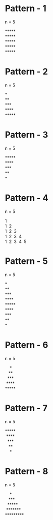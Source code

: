 # Pattern - 1

n = 5</br>

\*\*\*\*\*</br>
\*\*\*\*\*</br>
\*\*\*\*\*</br>
\*\*\*\*\*</br>
\*\*\*\*\*

# Pattern - 2

n = 5</br>

\*</br>
\*\*</br>
\*\*\*</br>
\*\*\*\*</br>
\*\*\*\*\*</br>

# Pattern - 3

n = 5</br>

\*\*\*\*\*</br>
\*\*\*\*</br>
\*\*\*</br>
\*\*</br> \*

# Pattern - 4

n = 5

1</br>
1&nbsp;&nbsp;2</br>
1&nbsp;&nbsp;2&nbsp;&nbsp;3</br>
1&nbsp;&nbsp;2&nbsp;&nbsp;3&nbsp;&nbsp;4</br>
1&nbsp;&nbsp;2&nbsp;&nbsp;3&nbsp;&nbsp;4&nbsp;&nbsp;5

# Pattern - 5

n = 5 </br>

\*</br>
\*\*</br>
\*\*\*</br>
\*\*\*\*</br>
\*\*\*\*\*</br>
\*\*\*\*</br>
\*\*\*</br>
\*\*</br> \*

# Pattern - 6

n = 5 </br>

&nbsp;&nbsp;&nbsp;&nbsp;\*</br>
&nbsp;&nbsp;&nbsp;\*\*</br>
&nbsp;&nbsp;\*\*\*</br>
&nbsp;\*\*\*\*</br>
\*\*\*\*\*

# Pattern - 7

n = 5</br>

\*\*\*\*\*</br>
&nbsp;\*\*\*\*</br>
&nbsp;&nbsp;\*\*\*</br>
&nbsp;&nbsp;&nbsp;\*\*</br>
&nbsp;&nbsp;&nbsp;&nbsp;\*</br>

# Pattern - 8

n = 5</br>

&nbsp;&nbsp;&nbsp;&nbsp;\*&nbsp;&nbsp;&nbsp;&nbsp;</br>
&nbsp;&nbsp;&nbsp;\*\*\*&nbsp;&nbsp;&nbsp;</br>
&nbsp;&nbsp;\*\*\*\*\*&nbsp;&nbsp;</br>
&nbsp;\*\*\*\*\*\*\*&nbsp;</br>
\*\*\*\*\*\*\*\*\*</br>
